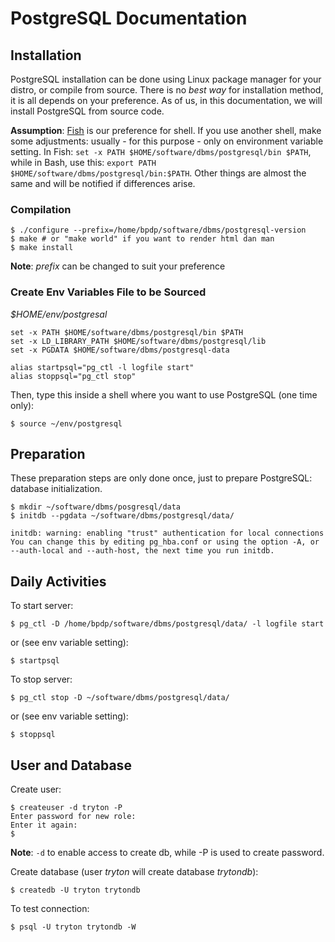 # PostgreSQL Documentation

## Installation

PostgreSQL installation can be done using Linux package manager for your distro, or compile from source. There is no *best way* for installation method, it is all depends on your preference. As of us, in this documentation, we will install PostgreSQL from source code. 

**Assumption**: [Fish](https://fishshell.com/) is our preference for shell. If you use another shell, make some adjustments: usually - for this purpose - only on environment variable setting. In Fish: `set -x PATH $HOME/software/dbms/postgresql/bin $PATH`, while in Bash, use this: `export PATH $HOME/software/dbms/postgresql/bin:$PATH`. Other things are almost the same and will be notified if differences arise.

### Compilation

```
$ ./configure --prefix=/home/bpdp/software/dbms/postgresql-version
$ make # or "make world" if you want to render html dan man
$ make install
```

**Note**: *prefix* can be changed to suit your preference

### Create Env Variables File to be Sourced

_$HOME/env/postgresal_

```
set -x PATH $HOME/software/dbms/postgresql/bin $PATH
set -x LD_LIBRARY_PATH $HOME/software/dbms/postgresql/lib 
set -x PGDATA $HOME/software/dbms/postgresql-data

alias startpsql="pg_ctl -l logfile start"
alias stoppsql="pg_ctl stop" 
```

Then, type this inside a shell where you want to use PostgreSQL (one time only):

```
$ source ~/env/postgresql
```

## Preparation

These preparation steps are only done once, just to prepare PostgreSQL: database initialization.

```
$ mkdir ~/software/dbms/posgresql/data
$ initdb --pgdata ~/software/dbms/postgresql/data/

initdb: warning: enabling "trust" authentication for local connections
You can change this by editing pg_hba.conf or using the option -A, or
--auth-local and --auth-host, the next time you run initdb.
```

## Daily Activities

To start server:

```
$ pg_ctl -D /home/bpdp/software/dbms/postgresql/data/ -l logfile start
```

or (see env variable setting):

```
$ startpsql
```

To stop server:

```
$ pg_ctl stop -D ~/software/dbms/postgresql/data/
```

or (see env variable setting):

```
$ stoppsql
```

## User and Database

Create user:

```
$ createuser -d tryton -P 
Enter password for new role:
Enter it again:
$
```

**Note**: `-d` to enable access to create db, while -P is used to create password.

Create database (user *tryton* will create database *trytondb*):

```
$ createdb -U tryton trytondb
```

To test connection:

```
$ psql -U tryton trytondb -W
```

